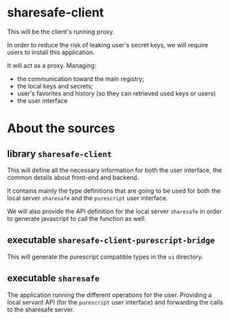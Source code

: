 # sharesafe-client

This will be the client's running proxy.

In order to reduce the risk of leaking user's secret keys, we will require
users to install this application.

It will act as a proxy. Managing:

* the communication toward the main registry;
* the local keys and secrets;
* user's favorites and history (so they can retrieved used keys or users)
* the user interface

# About the sources

## library `sharesafe-client`

This will define all the necessary information for both the user interface,
the common details about front-end and backend.

It contains mainly the type definitions that are going to be used for both
the local server `sharesafe` and the `purescript` user interface.

We will also provide the API definition for the local server `sharesafe`
in order to generate javascript to call the function as well.

## executable `sharesafe-client-purescript-bridge`

This will generate the purescript compatible types in the `ui` directory.

## executable `sharesafe`

The application running the different operations for the user. Providing a
local servant API (for the `purescript` user interface) and forwarding the
calls to the sharesafe server.
